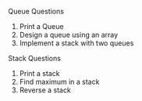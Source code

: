 Queue Questions
1. Print a Queue
2. Design a queue using an array
3. Implement a stack with two queues

Stack Questions
1. Print a stack
2. Find maximum in a stack
3. Reverse a stack
